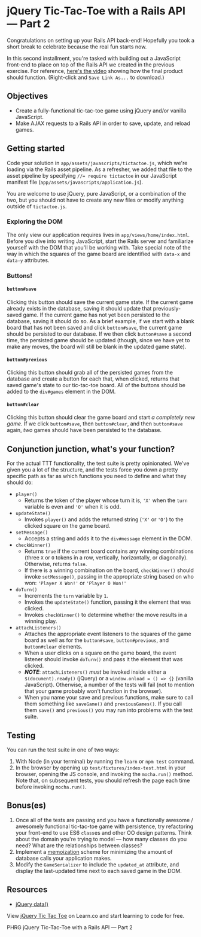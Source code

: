 # jQuery Tic-Tac-Toe with a Rails API — Part 2

Congratulations on setting up your Rails API back-end! Hopefully you took a short break to celebrate because the real fun starts now.

In this second installment, you're tasked with building out a JavaScript front-end to place on top of the Rails API we created in the previous exercise. For reference, [here's the video](http://flatiron-videos.s3.amazonaws.com/Learn%20Curriculum%20Helpers/ttt.mov) showing how the final product should function. (Right-click and `Save Link As...` to download.)

## Objectives
- Create a fully-functional tic-tac-toe game using jQuery and/or vanilla JavaScript.
- Make AJAX requests to a Rails API in order to save, update, and reload games.

## Getting started
Code your solution in `app/assets/javascripts/tictactoe.js`, which we're loading via the Rails asset pipeline. As a refresher, we added that file to the asset pipeline by specifying `//= require tictactoe` in our JavaScript manifest file (`app/assets/javascripts/application.js`).

You are welcome to use jQuery, pure JavaScript, or a combination of the two, but you should not have to create any new files or modify anything outside of `tictactoe.js`.

### Exploring the DOM
The only view our application requires lives in `app/views/home/index.html`. Before you dive into writing JavaScript, start the Rails server and familiarize yourself with the DOM that you'll be working with. Take special note of the way in which the squares of the game board are identified with `data-x` and `data-y` attributes.

### Buttons!

#### `button#save`
Clicking this button should save the current game state. If the current game already exists in the database, saving it should update that previously-saved game. If the current game has not yet been persisted to the database, saving it should do so. As a brief example, if we start with a blank board that has not been saved and click `button#save`, the current game should be persisted to our database. If we then click `button#save` a second time, the persisted game should be updated (though, since we have yet to make any moves, the board will still be blank in the updated game state).

#### `button#previous`
Clicking this button should grab all of the persisted games from the database and create a button for each that, when clicked, returns that saved game's state to our tic-tac-toe board. All of the buttons should be added to the `div#games` element in the DOM.

#### `button#clear`
Clicking this button should clear the game board and start _a completely new game_. If we click `button#save`, then `button#clear`, and then `button#save` again, _two_ games should have been persisted to the database.

## Conjunction junction, what's your function?
For the actual TTT functionality, the test suite is pretty opinionated. We've given you a lot of the structure, and the tests force you down a pretty specific path as far as which functions you need to define and what they should do:
- `player()`
  + Returns the token of the player whose turn it is, `'X'` when the `turn` variable is even and `'O'` when it is odd.
- `updateState()`
  + Invokes `player()` and adds the returned string (`'X'` or `'O'`) to the clicked square on the game board.
- `setMessage()`
  + Accepts a string and adds it to the `div#message` element in the DOM.
- `checkWinner()`
  + Returns `true` if the current board contains any winning combinations (three `X` or `O` tokens in a row, vertically, horizontally, or diagonally). Otherwise, returns `false`.
  + If there is a winning combination on the board, `checkWinner()` should invoke `setMessage()`, passing in the appropriate string based on who won: `'Player X Won!'` or `'Player O Won!'`
- `doTurn()`
  + Increments the `turn` variable by `1`.
  + Invokes the `updateState()` function, passing it the element that was clicked.
  + Invokes `checkWinner()` to determine whether the move results in a winning play.
- `attachListeners()`
  + Attaches the appropriate event listeners to the squares of the game board as well as for the `button#save`, `button#previous`, and `button#clear` elements.
  + When a user clicks on a square on the game board, the event listener should invoke `doTurn()` and pass it the element that was clicked.
  + ***NOTE***: `attachListeners()` _must_ be invoked inside either a `$(document).ready()` (jQuery) or a `window.onload = () => {}` (vanilla JavaScript). Otherwise, a number of the tests will fail (not to mention that your game probably won't function in the browser).
  + When you name your save and previous functions, make sure to call them something like `saveGame()` and `previousGames()`. If you call them `save()` and `previous()` you may run into problems with the test suite.

## Testing
You can run the test suite in one of two ways:
1. With Node (in your terminal) by running the `learn` or `npm test` command.
2. In the browser by opening up `test/fixtures/index-test.html` in your browser, opening the JS console, and invoking the `mocha.run()` method. Note that, on subsequent tests, you should refresh the page each time before invoking `mocha.run()`.

## Bonus(es)
1. Once all of the tests are passing and you have a functionally awesome / awesomely functional tic-tac-toe game with persistence, try refactoring your front-end to use ES6 `class`es and other OO design patterns. Think about the domain you're trying to model — how many classes do you need? What are the relationships between classes?
2. Implement a [memoization](https://www.sitepoint.com/implementing-memoization-in-javascript/) scheme for minimizing the amount of database calls your application makes.
3. Modify the `GameSerializer` to include the `updated_at` attribute, and display the last-updated time next to each saved game in the DOM.

## Resources
* [jQuery data()](https://api.jquery.com/jquery.data/)

<p class='util--hide'>View <a href='https://learn.co/lessons/js-tictactoe-rails-api'>jQuery Tic Tac Toe</a> on Learn.co and start learning to code for free.</p>
<p data-visibility='hidden'>PHRG jQuery Tic-Tac-Toe with a Rails API — Part 2</p>